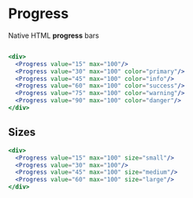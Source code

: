 # Progress
Native HTML **progress** bars

```props
```

```jsx
<div>
  <Progress value="15" max="100"/>
  <Progress value="30" max="100" color="primary"/>
  <Progress value="45" max="100" color="info"/>
  <Progress value="60" max="100" color="success"/>
  <Progress value="75" max="100" color="warning"/>
  <Progress value="90" max="100" color="danger"/>
</div>
```

## Sizes

```jsx
<div>
  <Progress value="15" max="100" size="small"/>
  <Progress value="30" max="100"/>
  <Progress value="45" max="100" size="medium"/>
  <Progress value="60" max="100" size="large"/>
</div>
```
